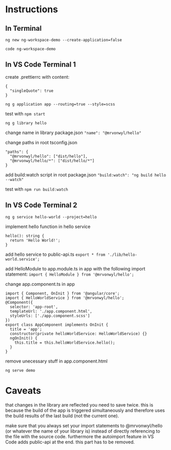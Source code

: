 # Instructions

## In Terminal

`ng new ng-workspace-demo --create-application=false`

`code ng-workspace-demo`

## In VS Code Terminal 1

create .prettierrc with content:

```
{
  "singleQuote": true
}
```

`ng g application app --routing=true --style=scss`

test with
`npm start`

`ng g library hello`

change name in library package.json
`"name": "@mrvonwyl/hello"`

change paths in root tsconfig.json

```
"paths": {
  "@mrvonwyl/hello": ["dist/hello"],
  "@mrvonwyl/hello/*": ["dist/hello/*"]
}
```

add build:watch script in root package.json
`"build:watch": "ng build hello --watch"`

test with
`npm run build:watch`

## In VS Code Terminal 2

`ng g service hello-world --project=hello`

implement hello function in hello service

```
hello(): string {
  return 'Hello World!';
}
```

add hello service to public-api.ts
`export * from './lib/hello-world.service';`

add HelloModule to app.module.ts in app with the following import statement:
`import { HelloModule } from '@mrvonwyl/hello';`

change app.component.ts in app

```
import { Component, OnInit } from '@angular/core';
import { HelloWorldService } from '@mrvonwyl/hello';
@Component({
  selector: 'app-root',
  templateUrl: './app.component.html',
  styleUrls: ['./app.component.scss']
})
export class AppComponent implements OnInit {
  title = 'app';
  constructor(private helloWorldService: HelloWorldService) {}
  ngOnInit() {
    this.title = this.helloWorldService.hello();
  }
}
```

remove unecessary stuff in app.component.html

`ng serve demo`

# Caveats

that changes in the library are reflected you need to save twice. this is because the build of the app is triggered simultaneously and therefore uses the build results of the last build (not the current one).

make sure that you always set your import statements to @mrvonwyl/hello (or whatever the name of your library is) instead of directly referencing to the file with the source code. furthermore the autoimport feature in VS Code adds public-api at the end. this part has to be removed.
